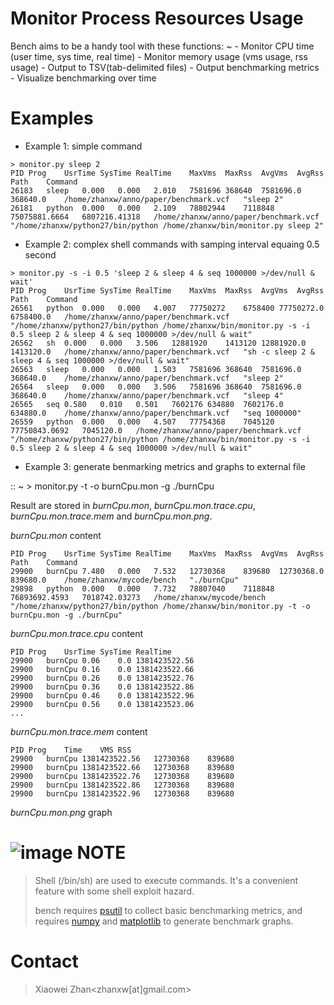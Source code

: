 Monitor Process Resources Usage
===============================

Bench aims to be a handy tool with these functions:
  ~ -   Monitor CPU time (user time, sys time, real time)
    -   Monitor memory usage (vms usage, rss usage)
    -   Output to TSV(tab-delimited files)
    -   Output benchmarking metrics
    -   Visualize benchmarking over time

Examples
========

-   Example 1: simple command

<!-- -->

    > monitor.py sleep 2
    PID Prog    UsrTime SysTime RealTime    MaxVms  MaxRss  AvgVms  AvgRss  Path    Command
    26183   sleep   0.000   0.000   2.010   7581696 368640  7581696.0   368640.0    /home/zhanxw/anno/paper/benchmark.vcf   "sleep 2"
    26181   python  0.000   0.000   2.109   78802944    7118848 75075881.6664   6807216.41318   /home/zhanxw/anno/paper/benchmark.vcf   "/home/zhanxw/python27/bin/python /home/zhanxw/bin/monitor.py sleep 2"

-   Example 2: complex shell commands with samping interval equaing 0.5
    second

<!-- -->

    > monitor.py -s -i 0.5 'sleep 2 & sleep 4 & seq 1000000 >/dev/null & wait'
    PID Prog    UsrTime SysTime RealTime    MaxVms  MaxRss  AvgVms  AvgRss  Path    Command
    26561   python  0.000   0.000   4.007   77750272    6758400 77750272.0  6758400.0   /home/zhanxw/anno/paper/benchmark.vcf   "/home/zhanxw/python27/bin/python /home/zhanxw/bin/monitor.py -s -i 0.5 sleep 2 & sleep 4 & seq 1000000 >/dev/null & wait"
    26562   sh  0.000   0.000   3.506   12881920    1413120 12881920.0  1413120.0   /home/zhanxw/anno/paper/benchmark.vcf   "sh -c sleep 2 & sleep 4 & seq 1000000 >/dev/null & wait"
    26563   sleep   0.000   0.000   1.503   7581696 368640  7581696.0   368640.0    /home/zhanxw/anno/paper/benchmark.vcf   "sleep 2"
    26564   sleep   0.000   0.000   3.506   7581696 368640  7581696.0   368640.0    /home/zhanxw/anno/paper/benchmark.vcf   "sleep 4"
    26565   seq 0.580   0.010   0.501   7602176 634880  7602176.0   634880.0    /home/zhanxw/anno/paper/benchmark.vcf   "seq 1000000"
    26559   python  0.000   0.000   4.507   77754368    7045120 77750843.0692   7045120.0   /home/zhanxw/anno/paper/benchmark.vcf   "/home/zhanxw/python27/bin/python /home/zhanxw/bin/monitor.py -s -i 0.5 sleep 2 & sleep 4 & seq 1000000 >/dev/null & wait"

-   Example 3: generate benmarking metrics and graphs to external file

::
  ~ \> monitor.py -t -o burnCpu.mon -g ./burnCpu

Result are stored in *burnCpu.mon*, *burnCpu.mon.trace.cpu*,
*burnCpu.mon.trace.mem* and *burnCpu.mon.png*.

*burnCpu.mon* content

    PID Prog    UsrTime SysTime RealTime    MaxVms  MaxRss  AvgVms  AvgRss  Path    Command
    29900   burnCpu 7.480   0.000   7.532   12730368    839680  12730368.0  839680.0    /home/zhanxw/mycode/bench   "./burnCpu"
    29898   python  0.000   0.000   7.732   78807040    7118848 76893692.4593   7018742.03273   /home/zhanxw/mycode/bench   "/home/zhanxw/python27/bin/python /home/zhanxw/bin/monitor.py -t -o burnCpu.mon -g ./burnCpu"

*burnCpu.mon.trace.cpu* content

    PID Prog    UsrTime SysTime RealTime
    29900   burnCpu 0.06    0.0 1381423522.56
    29900   burnCpu 0.16    0.0 1381423522.66
    29900   burnCpu 0.26    0.0 1381423522.76
    29900   burnCpu 0.36    0.0 1381423522.86
    29900   burnCpu 0.46    0.0 1381423522.96
    29900   burnCpu 0.56    0.0 1381423523.06
    ...

*burnCpu.mon.trace.mem* content

    PID Prog    Time    VMS RSS
    29900   burnCpu 1381423522.56   12730368    839680
    29900   burnCpu 1381423522.66   12730368    839680
    29900   burnCpu 1381423522.76   12730368    839680
    29900   burnCpu 1381423522.86   12730368    839680
    29900   burnCpu 1381423522.96   12730368    839680

*burnCpu.mon.png* graph

![image](http://zhanxw.com/bench/burnCpu.mon.png)
NOTE
====

> Shell (/bin/sh) are used to execute commands. It's a convenient
> feature with some shell exploit hazard.
>
> bench requires [psutil](https://code.google.com/p/psutil/) to collect
> basic benchmarking metrics, and requires
> [numpy](http://www.numpy.org/) and
> [matplotlib](http://matplotlib.org/) to generate benchmark graphs.

Contact
=======

> Xiaowei Zhan<zhanxw[at]gmail.com\>
